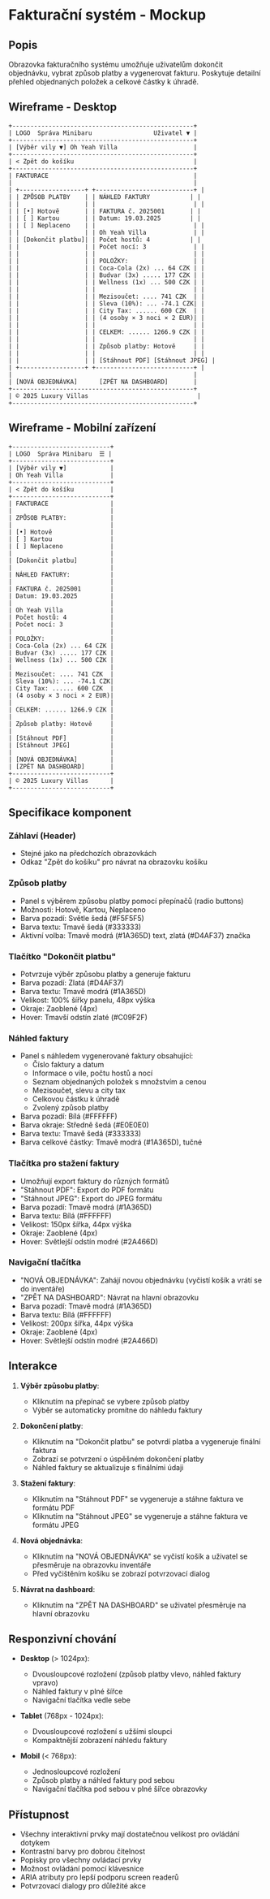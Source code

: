 # Fakturační systém - Mockup

## Popis
Obrazovka fakturačního systému umožňuje uživatelům dokončit objednávku, vybrat způsob platby a vygenerovat fakturu. Poskytuje detailní přehled objednaných položek a celkové částky k úhradě.

## Wireframe - Desktop

```
+--------------------------------------------------+
| LOGO  Správa Minibaru                 Uživatel ▼ |
+--------------------------------------------------+
| [Výběr vily ▼] Oh Yeah Villa                     |
+--------------------------------------------------+
| < Zpět do košíku                                 |
+--------------------------------------------------+
| FAKTURACE                                        |
|                                                  |
| +------------------+ +---------------------------+ |
| | ZPŮSOB PLATBY    | | NÁHLED FAKTURY           | |
| |                  | |                           | |
| | [•] Hotově       | | FAKTURA č. 2025001       | |
| | [ ] Kartou       | | Datum: 19.03.2025        | |
| | [ ] Neplaceno    | |                           | |
| |                  | | Oh Yeah Villa             | |
| | [Dokončit platbu]| | Počet hostů: 4           | |
| |                  | | Počet nocí: 3             | |
| |                  | |                           | |
| |                  | | POLOŽKY:                  | |
| |                  | | Coca-Cola (2x) ... 64 CZK | |
| |                  | | Budvar (3x) ..... 177 CZK | |
| |                  | | Wellness (1x) ... 500 CZK | |
| |                  | |                           | |
| |                  | | Mezisoučet: .... 741 CZK  | |
| |                  | | Sleva (10%): ... -74.1 CZK| |
| |                  | | City Tax: ...... 600 CZK  | |
| |                  | | (4 osoby × 3 noci × 2 EUR)| |
| |                  | |                           | |
| |                  | | CELKEM: ...... 1266.9 CZK | |
| |                  | |                           | |
| |                  | | Způsob platby: Hotově     | |
| |                  | |                           | |
| |                  | | [Stáhnout PDF] [Stáhnout JPEG] |
| +------------------+ +---------------------------+ |
|                                                  |
| [NOVÁ OBJEDNÁVKA]      [ZPĚT NA DASHBOARD]       |
+--------------------------------------------------+
| © 2025 Luxury Villas                              |
+--------------------------------------------------+
```

## Wireframe - Mobilní zařízení

```
+---------------------------+
| LOGO  Správa Minibaru  ☰ |
+---------------------------+
| [Výběr vily ▼]            |
| Oh Yeah Villa             |
+---------------------------+
| < Zpět do košíku          |
+---------------------------+
| FAKTURACE                 |
|                           |
| ZPŮSOB PLATBY:            |
|                           |
| [•] Hotově                |
| [ ] Kartou                |
| [ ] Neplaceno             |
|                           |
| [Dokončit platbu]         |
|                           |
| NÁHLED FAKTURY:           |
|                           |
| FAKTURA č. 2025001        |
| Datum: 19.03.2025         |
|                           |
| Oh Yeah Villa             |
| Počet hostů: 4            |
| Počet nocí: 3             |
|                           |
| POLOŽKY:                  |
| Coca-Cola (2x) ... 64 CZK |
| Budvar (3x) ..... 177 CZK |
| Wellness (1x) ... 500 CZK |
|                           |
| Mezisoučet: .... 741 CZK  |
| Sleva (10%): ... -74.1 CZK|
| City Tax: ...... 600 CZK  |
| (4 osoby × 3 noci × 2 EUR)|
|                           |
| CELKEM: ...... 1266.9 CZK |
|                           |
| Způsob platby: Hotově     |
|                           |
| [Stáhnout PDF]            |
| [Stáhnout JPEG]           |
|                           |
| [NOVÁ OBJEDNÁVKA]         |
| [ZPĚT NA DASHBOARD]       |
+---------------------------+
| © 2025 Luxury Villas      |
+---------------------------+
```

## Specifikace komponent

### Záhlaví (Header)
- Stejné jako na předchozích obrazovkách
- Odkaz "Zpět do košíku" pro návrat na obrazovku košíku

### Způsob platby
- Panel s výběrem způsobu platby pomocí přepínačů (radio buttons)
- Možnosti: Hotově, Kartou, Neplaceno
- Barva pozadí: Světle šedá (#F5F5F5)
- Barva textu: Tmavě šedá (#333333)
- Aktivní volba: Tmavě modrá (#1A365D) text, zlatá (#D4AF37) značka

### Tlačítko "Dokončit platbu"
- Potvrzuje výběr způsobu platby a generuje fakturu
- Barva pozadí: Zlatá (#D4AF37)
- Barva textu: Tmavě modrá (#1A365D)
- Velikost: 100% šířky panelu, 48px výška
- Okraje: Zaoblené (4px)
- Hover: Tmavší odstín zlaté (#C09F2F)

### Náhled faktury
- Panel s náhledem vygenerované faktury obsahující:
  - Číslo faktury a datum
  - Informace o vile, počtu hostů a nocí
  - Seznam objednaných položek s množstvím a cenou
  - Mezisoučet, slevu a city tax
  - Celkovou částku k úhradě
  - Zvolený způsob platby
- Barva pozadí: Bílá (#FFFFFF)
- Barva okraje: Středně šedá (#E0E0E0)
- Barva textu: Tmavě šedá (#333333)
- Barva celkové částky: Tmavě modrá (#1A365D), tučné

### Tlačítka pro stažení faktury
- Umožňují export faktury do různých formátů
- "Stáhnout PDF": Export do PDF formátu
- "Stáhnout JPEG": Export do JPEG formátu
- Barva pozadí: Tmavě modrá (#1A365D)
- Barva textu: Bílá (#FFFFFF)
- Velikost: 150px šířka, 44px výška
- Okraje: Zaoblené (4px)
- Hover: Světlejší odstín modré (#2A466D)

### Navigační tlačítka
- "NOVÁ OBJEDNÁVKA": Zahájí novou objednávku (vyčistí košík a vrátí se do inventáře)
- "ZPĚT NA DASHBOARD": Návrat na hlavní obrazovku
- Barva pozadí: Tmavě modrá (#1A365D)
- Barva textu: Bílá (#FFFFFF)
- Velikost: 200px šířka, 44px výška
- Okraje: Zaoblené (4px)
- Hover: Světlejší odstín modré (#2A466D)

## Interakce

1. **Výběr způsobu platby**:
   - Kliknutím na přepínač se vybere způsob platby
   - Výběr se automaticky promítne do náhledu faktury

2. **Dokončení platby**:
   - Kliknutím na "Dokončit platbu" se potvrdí platba a vygeneruje finální faktura
   - Zobrazí se potvrzení o úspěšném dokončení platby
   - Náhled faktury se aktualizuje s finálními údaji

3. **Stažení faktury**:
   - Kliknutím na "Stáhnout PDF" se vygeneruje a stáhne faktura ve formátu PDF
   - Kliknutím na "Stáhnout JPEG" se vygeneruje a stáhne faktura ve formátu JPEG

4. **Nová objednávka**:
   - Kliknutím na "NOVÁ OBJEDNÁVKA" se vyčistí košík a uživatel se přesměruje na obrazovku inventáře
   - Před vyčištěním košíku se zobrazí potvrzovací dialog

5. **Návrat na dashboard**:
   - Kliknutím na "ZPĚT NA DASHBOARD" se uživatel přesměruje na hlavní obrazovku

## Responzivní chování

- **Desktop** (> 1024px):
  - Dvousloupcové rozložení (způsob platby vlevo, náhled faktury vpravo)
  - Náhled faktury v plné šířce
  - Navigační tlačítka vedle sebe

- **Tablet** (768px - 1024px):
  - Dvousloupcové rozložení s užšími sloupci
  - Kompaktnější zobrazení náhledu faktury

- **Mobil** (< 768px):
  - Jednosloupcové rozložení
  - Způsob platby a náhled faktury pod sebou
  - Navigační tlačítka pod sebou v plné šířce obrazovky

## Přístupnost

- Všechny interaktivní prvky mají dostatečnou velikost pro ovládání dotykem
- Kontrastní barvy pro dobrou čitelnost
- Popisky pro všechny ovládací prvky
- Možnost ovládání pomocí klávesnice
- ARIA atributy pro lepší podporu screen readerů
- Potvrzovací dialogy pro důležité akce
